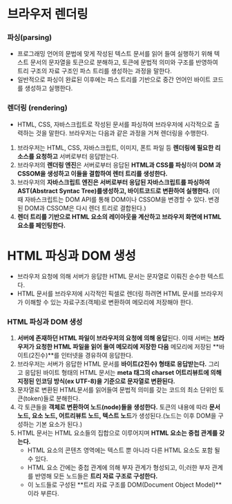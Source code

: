 # 브라우저 렌더링
### 파싱(parsing)
- 프로그래밍 언어의 문법에 맞게 작성된 텍스트 문서를 읽어 들여 실행하기 위해
텍스트 문서의 문자열을 토큰으로 분해하고, 토큰에 문법적 의미와 구조를 반영하여
트리 구조의 자료 구조인 파스 트리를 생성하는 과정을 말한다.
- 일반적으로 파싱이 완료된 이후에는 파스 트리를 기반으로 중간 언어인 바이트 코드를 생성하고
실행한다.

### 렌더링 (rendering)
- HTML, CSS, 자바스크립트로 작성된 문서를 파싱하여 브라우저에 시각적으로 출력하는 것을 말한다.
브라우저는 다음과 같은 과정을 거쳐 렌더링을 수행한다.

1. 브라우저는 HTML, CSS, 자바스크립트, 이미지, 폰트 파일 등 **렌더링에 필요한 리소스를
요청하고** 서버로부터 응답받는다.
2. 브라우저의 **렌더링 엔진**은 서버로부터 응답된 **HTML과 CSS를 파싱**하여  **DOM
과 CSSOM을 생성하고 이들을 결합하여 렌터 트리를 생성한다.**
3. 브라우저의 **자바스크립트 엔진은 서버로부터 응답된 자바스크립트를 파싱하여 AST(Abstract Syntac Tree)를생성하고, 바이트코드로 변환하여 실행한다.** (이때 자바스크립트는 DOM API를 통해 DOM이나 CSSOM을 변경할 수 있다. 변경된 DOM과 CSSOM은 다시 렌더 트리로 결합된다.)
4. **렌더 트리를 기반으로 HTML 요소의 레이아웃을 계산하고 브라우저 화면에 HTML요소를 페인팅한다.**

# HTML 파싱과 DOM 생성
- 브라우저 요청에 의해 서버가 응답한 HTML 문서는 문자열로 이뤄진 순수한 텍스트다.
- HTML 문서를 브라우저에 시각적인 픽셀로 렌더링 하려면 HTML 문서를 브라우저가 이해할 수 있는
자료구조(객체)로 변환하여 메모리에 저장해야 한다.

### HTML 파싱과 DOM 생성
1. **서버에 존재하던 HTML 파일이 브라우저의 요청에 의해 응답**된다. 이때 서버는 **브라우저가 요청한 HTML 파일을 읽어 들여 메모리에 저장한 다음** 메모리에 저장된 **바이트(2진수)**를 인터넷을 경유하여 응답한다.
2. 브라우저는 서버가 응답한 HTML 문서를 **바이트(2진수) 형태로 응답받는다.** 그리고 응답된 바이트 형태의 HTML 문서는 **meta 태그의 charset 어트리뷰트에 의해 지정된 인코딩 방식(ex UTF-8)을 기준으로 문자열로 변환된다.**
3. 문자열로 변환된 HTML문서를 읽어들여 문법적 의미를 갖는 코드의 최소 단위인 토큰(token)들로 분해한다.
4. 각 토큰들을 **객체로 변환하여 노드(node)들을 생성한다.** 토큰의 내용에 따라 
**문서 노드, 요소 노드, 어트리뷰트 노드, 텍스트 노드**가 생성된다.(노드는 이후 DOM을 구성하는 기본 요소가 된다.)
5. HTML 문서는 HTML 요소들의 집합으로 이루어지며 **HTML 요소는 중첩 관계를 갖는다.**
    -   HTML 요소의 콘텐츠 영역에는 텍스트 뿐 아니라 다른 HTML 요소도 포함 될 수 있다.
    -   HTML 요소 간에는 중첩 관계에 의해 부자 관계가 형성되고, 이;러한 부자 관계를 반영해 모든 노드들은 **트리 자료 구조로 구성한다.**
    -   이 노드들로 구성된 **트리 자료 구조를 DOM(Document Object Model)**이라 부른다.